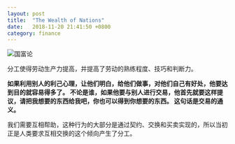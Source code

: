 ```yaml
---
layout: post
title:  "The Wealth of Nations"
date:   2018-11-20 21:41:50 +0800
category: finance
---
```

![国富论](http://img11.360buyimg.com/n0/jfs/t13117/338/2100197058/28280/9911dd53/5a315eb4N4d3f1207.jpg)


分工使得劳动生产力提高，并提高了劳动的熟练程度、技巧和判断力。 

**如果利用别人的利己心理，让他们明白，给他们做事，对他们自己有好处，他要达到目的就容易得多了。 不论是谁，如果他要与别人进行交易，他首先就要这样提议，请把我想要的东西给我吧，你也可以得到你想要的东西。 这句话是交易的通义。**

我们需要互相帮助，这种行为的大部分是通过契约、交换和买卖实现的，所以当初正是人类要求互相交换的这个倾向产生了分工。 